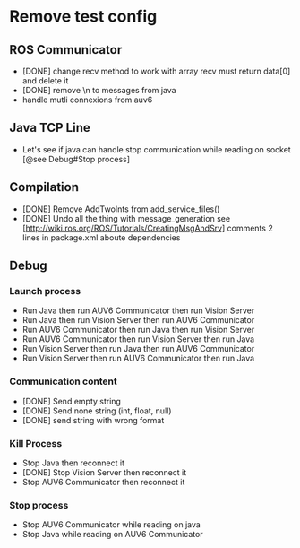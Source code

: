 Remove test config
==================

ROS Communicator
-------------------
  * [DONE] change recv method to work with array recv must return data[0] and delete it
  * [DONE] remove \n to messages from java
  * handle mutli connexions from auv6

Java TCP Line
-------------
  * Let's see if java can handle stop communication while reading on socket [@see Debug#Stop process]

Compilation
-----------------------
  * [DONE] Remove AddTwoInts from add_service_files()
  * [DONE] Undo all the thing with message_generation see [http://wiki.ros.org/ROS/Tutorials/CreatingMsgAndSrv] comments 2 lines in package.xml aboute dependencies

Debug
-----
### Launch process
  * Run Java then run AUV6 Communicator then run Vision Server
  * Run Java then run Vision Server then run AUV6 Communicator
  * Run AUV6 Communicator then run Java then run Vision Server
  * Run AUV6 Communicator then run Vision Server then run Java
  * Run Vision Server then run Java then run AUV6 Communicator
  * Run Vision Server then run AUV6 Communicator then run Java

### Communication content
  * [DONE] Send empty string
  * [DONE] Send none string (int, float, null)
  * [DONE] send string with wrong format

### Kill Process
  * Stop Java then reconnect it
  * [DONE] Stop Vision Server then reconnect it
  * Stop AUV6 Communicator then reconnect it

### Stop process
  * Stop AUV6 Communicator while reading on java
  * Stop Java while reading on AUV6 Communicator
